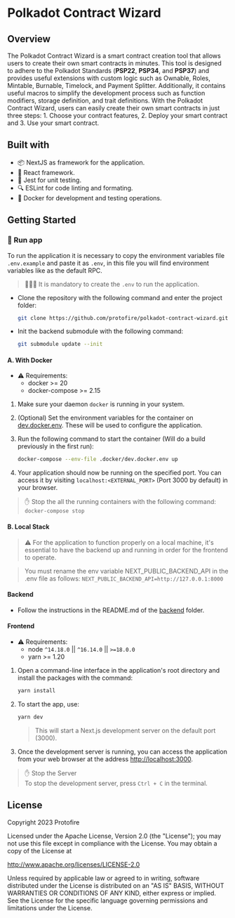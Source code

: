 # Polkadot Contract Wizard

## Overview

The Polkadot Contract Wizard is a smart contract creation tool that allows users to create their own smart contracts in minutes. This tool is designed to adhere to the Polkadot Standards (**PSP22**, **PSP34**, and **PSP37**) and provides useful extensions with custom logic such as Ownable, Roles, Mintable, Burnable, Timelock, and Payment Splitter. Additionally, it contains useful macros to simplify the development process such as function modifiers, storage definition, and trait definitions. With the Polkadot Contract Wizard, users can easily create their own smart contracts in just three steps: 1. Choose your contract features, 2. Deploy your smart contract and 3. Use your smart contract.

## Built with

- 📦 NextJS as framework for the application.
- 📘 React framework.
- 🧪 Jest for unit testing.
- 🔍 ESLint for code linting and formating.
- 🐳 Docker for development and testing operations.

## Getting Started

### 🚀 Run app

To run the application it is necessary to copy the environment variables file `.env.example` and paste it as `.env`, in this file you will find environment variables like as the default RPC.

> 🚨🚨🚨 It is mandatory to create the `.env` to run the application.

- Clone the repository with the following command and enter the project folder:

    ```bash
    git clone https://github.com/protofire/polkadot-contract-wizard.git && cd polkadot-contract-wizard
    ```

- Init the backend submodule with the following command:

    ```bash
    git submodule update --init
    ```

#### A. With Docker

- ⚠️ Requirements:
  - docker >= 20
  - docker-compose >= 2.15

1. Make sure your daemon `docker` is running in your system.

2. (Optional) Set the environment variables for the container on [dev.docker.env](./.docker/dev.docker.env). These will be used to configure the application.

3. Run the following command to start the container (Will do a build previously in the first run):

    ```bash
    docker-compose --env-file .docker/dev.docker.env up
    ```

4. Your application should now be running on the specified port. You can access it by visiting `localhost:<EXTERNAL_PORT>` (Port 3000 by default) in your browser.

> ✋ Stop the all the running containers with the following command:  
> `docker-compose stop`

#### B. Local Stack

> ⚠️ For the application to function properly on a local machine, it's essential to have the backend up and running in order for the frontend to operate.

> You must rename the env variable NEXT_PUBLIC_BACKEND_API in the .env file as follows: `NEXT_PUBLIC_BACKEND_API=http://127.0.0.1:8000`

#### Backend

- Follow the instructions in the README.md of the [backend](./ink-compiler-be/README.md) folder.

#### Frontend

- ⚠️ Requirements:
  - node `^14.18.0` || `^16.14.0` || `>=18.0.0`
  - yarn >= 1.20

1. Open a command-line interface in the application's root directory and install the packages with the command:

    ```bash
    yarn install
    ```

2. To start the app, use:

    ```bash
    yarn dev
    ```

    > This will start a Next.js development server on the default port (3000).

3. Once the development server is running, you can access the application from your web browser at the address [http://localhost:3000](http://localhost:3000).

> ✋ Stop the Server  
> To stop the development server, press `Ctrl + C` in the terminal.

## License

Copyright 2023 Protofire

Licensed under the Apache License, Version 2.0 (the "License");
you may not use this file except in compliance with the License.
You may obtain a copy of the License at

<http://www.apache.org/licenses/LICENSE-2.0>

Unless required by applicable law or agreed to in writing, software
distributed under the License is distributed on an "AS IS" BASIS,
WITHOUT WARRANTIES OR CONDITIONS OF ANY KIND, either express or implied.
See the License for the specific language governing permissions and
limitations under the License.
